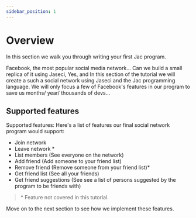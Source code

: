 ```yaml
---
sidebar_position: 1
---
```


# Overview

In this section we walk you through writing your first Jac program.

Facebook, the most popular social media network... Can we build a small replica of it using Jaseci, Yes, and In this section of the tutorial we will create a such a social network using Jaseci and the Jac programming language. We will only focus a few of Facebook's features in our program to save us months/ year/ thousands of devs...

## Supported features

Supported features:
Here's a list of features our final social network program would support:

- Join network
- Leave network *
- List members (See everyone on the network)
- Add friend (Add someone to your friend list)
- Remove friend (Remove someone from your friend list)*
- Get friend list (See all your friends)
- Get friend suggestions (See see a list of persons suggested by the program to be friends with)

> \* Feature not covered in this tutorial.

Move on to the next section to see how we implement these features.
